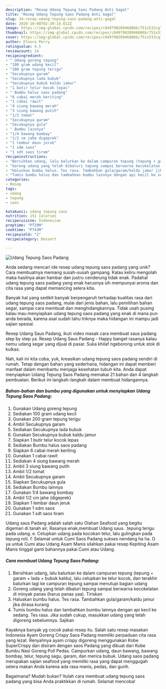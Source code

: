 ```yaml
---
description: "Resep Udang Tepung Saos Padang Anti Gagal"
title: "Resep Udang Tepung Saos Padang Anti Gagal"
slug: 34-resep-udang-tepung-saos-padang-anti-gagal
date: 2020-10-08T02:39:14.612Z
image: https://img-global.cpcdn.com/recipes/c84979020946886b/751x532cq70/udang-tepung-saos-padang-foto-resep-utama.jpg
thumbnail: https://img-global.cpcdn.com/recipes/c84979020946886b/751x532cq70/udang-tepung-saos-padang-foto-resep-utama.jpg
cover: https://img-global.cpcdn.com/recipes/c84979020946886b/751x532cq70/udang-tepung-saos-padang-foto-resep-utama.jpg
author: Elnora Perry
ratingvalue: 4.5
reviewcount: 14
recipeingredient:
- " Udang goreng tepung"
- "100 gram udang kecil"
- "200 gram tepung terigu"
- "Secukupnya garam"
- "Secukupnya lada bubuk"
- "Secukupnya bubuk kaldu jamur"
- "1 butir telur kocok lepas"
- " Bumbu halus saos padang"
- "6 cabai merah keriting"
- "1 cabai rawit"
- "4 siung bawang merah"
- "3 siung bawang putih"
- "1/2 tomat"
- "Secukupnya garam"
- "Secukupnya gula"
- " Bumbu lainnya"
- "1/4 bawang bombay"
- "1/2 cm jahe digeprek"
- "1 lembar daun jeruk"
- "1 sdm saos"
- "1 sdt saos tiram"
recipeinstructions:
- "Bersihkan udang, lalu balurkan ke dalam campuran tepung (tepung + garam + lada + bubuk kaldu), lalu celupkan ke telur kocok, dan terakhir balurkan lagi ke campuran tepung sampai menutupi bagian udang"
- "Goreng udang yang telah dibaluri tepung sampai berwarna kecokelatan di minyak panas (harus panas yaa). Tiriskan"
- "Haluskan bumbu halus. Tes rasa. Tambahkan gula/garam/kaldu jamur jika dirasa kurang"
- "Tumis bumbu halus dan tambahkan bumbu lainnya dengan api kecil ke sedang. Tes rasa. Jika sudah cukup, masukkan udang yang telah digoreng sebelumnya. Sajikan"
categories:
- Resep
tags:
- udang
- tepung
- saos

katakunci: udang tepung saos 
nutrition: 151 calories
recipecuisine: Indonesian
preptime: "PT29M"
cooktime: "PT43M"
recipeyield: "2"
recipecategory: Dessert

---
```



![Udang Tepung Saos Padang](https://img-global.cpcdn.com/recipes/c84979020946886b/751x532cq70/udang-tepung-saos-padang-foto-resep-utama.jpg)

Anda sedang mencari ide resep udang tepung saos padang yang unik? Cara membuatnya memang susah-susah gampang. Kalau keliru mengolah maka hasilnya akan hambar dan justru cenderung tidak enak. Padahal udang tepung saos padang yang enak harusnya sih mempunyai aroma dan cita rasa yang dapat memancing selera kita.

Banyak hal yang sedikit banyak berpengaruh terhadap kualitas rasa dari udang tepung saos padang, mulai dari jenis bahan, lalu pemilihan bahan segar, sampai cara membuat dan menghidangkannya. Tidak usah pusing kalau mau menyiapkan udang tepung saos padang yang enak di mana pun anda berada, karena asal sudah tahu triknya maka hidangan ini mampu jadi sajian spesial.

Resep Udang Saus Padang, ikuti video masak cara membuat saus padang step by step ya. Resep Udang Saus Padang - Happy banget rasanya kalau nemu udang segar yang dijual di pasar. Suka khilaf ngeborong untuk stok di kulkas.


Nah, kali ini kita coba, yuk, kreasikan udang tepung saos padang sendiri di rumah. Tetap dengan bahan yang sederhana, hidangan ini dapat memberi manfaat dalam membantu menjaga kesehatan tubuh kita. Anda dapat menyiapkan Udang Tepung Saos Padang memakai 21 bahan dan 4 langkah pembuatan. Berikut ini langkah-langkah dalam membuat hidangannya.

<!--inarticleads1-->

##### Bahan-bahan dan bumbu yang digunakan untuk menyiapkan Udang Tepung Saos Padang:

1. Gunakan  Udang goreng tepung
1. Sediakan 100 gram udang kecil
1. Gunakan 200 gram tepung terigu
1. Ambil Secukupnya garam
1. Sediakan Secukupnya lada bubuk
1. Gunakan Secukupnya bubuk kaldu jamur
1. Siapkan 1 butir telur kocok lepas
1. Sediakan  Bumbu halus saos padang
1. Siapkan 6 cabai merah keriting
1. Gunakan 1 cabai rawit
1. Sediakan 4 siung bawang merah
1. Ambil 3 siung bawang putih
1. Ambil 1/2 tomat
1. Ambil Secukupnya garam
1. Siapkan Secukupnya gula
1. Sediakan  Bumbu lainnya
1. Gunakan 1/4 bawang bombay
1. Ambil 1/2 cm jahe (digeprek)
1. Siapkan 1 lembar daun jeruk
1. Gunakan 1 sdm saos
1. Gunakan 1 sdt saos tiram


Udang saus Padang adalah salah satu Olahan Seafood yang begitu digemari di tanah air, Rasanya enak,membuat Udang saus. .tepung terigu pada udang. e. Celupkan udang pada kocokan telur, lalu gulingkan pada tepung roti. f. Selamat untuk Cumi Saos Padang sukses nendang ha ha. O ya untuk Cumi atau Udang Asam Manis silahkan pakai resep Kepiting Asam Manis tinggal ganti bahannya pakai Cumi atau Udang. 

<!--inarticleads2-->

##### Cara membuat Udang Tepung Saos Padang:

1. Bersihkan udang, lalu balurkan ke dalam campuran tepung (tepung + garam + lada + bubuk kaldu), lalu celupkan ke telur kocok, dan terakhir balurkan lagi ke campuran tepung sampai menutupi bagian udang
1. Goreng udang yang telah dibaluri tepung sampai berwarna kecokelatan di minyak panas (harus panas yaa). Tiriskan
1. Haluskan bumbu halus. Tes rasa. Tambahkan gula/garam/kaldu jamur jika dirasa kurang
1. Tumis bumbu halus dan tambahkan bumbu lainnya dengan api kecil ke sedang. Tes rasa. Jika sudah cukup, masukkan udang yang telah digoreng sebelumnya. Sajikan


Kayaknya banyak yg cocok pakai resep itu. Salah satu resep masakan Indonesia Ayam Goreng Crispy Saos Padang memiliki perpaduan cita rasa yang lezat. Renyahnya ayam crispy digoreng menggunakan Kobe SuperCrispy dan disiram dengan saos Padang yang dibuat dari Kobe Bumbu Nasi Goreng Poll Pedas. Campurkan udang, daun bawang, bawang bombay, telur, tepung sagu, garam, dan merica bubuk. Udang saos padang merupakan sajian seafood yang memiliki rasa yang dapat menggugah selera makan Anda karena ada rasa manis, pedas, dan gurih. 

Bagaimana? Mudah bukan? Itulah cara membuat udang tepung saos padang yang bisa Anda praktikkan di rumah. Selamat mencoba!
